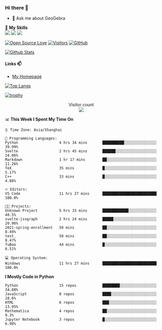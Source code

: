 ### Hi there 👋

<!--
**wuyudi/wuyudi** is a ✨ _special_ ✨ repository because its `README.md` (this file) appears on your GitHub profile.

Here are some ideas to get you started:

- 🔭 I’m currently working on ...
- 🌱 I’m currently learning ...
- 👯 I’m looking to collaborate on ...
- 🤔 I’m looking for help with ...

- 📫 How to reach me: ...
- 😄 Pronouns: ...
- ⚡ Fun fact: ...
-->

- 💬 Ask me about GeoGebra

🌟 **My Skills**  
![](https://img.shields.io/badge/-Python-3e74a2?style=flat-square&logo=Python&logoColor=fff)
![](https://img.shields.io/badge/-Mathematica-3e74a2?style=flat-square&logo=Wolfram&logoColor=fff)
![](https://img.shields.io/badge/-C%2B%2B-3e74a2?style=flat-square&logo=C%2B%2B&logoColor=fff)

[![Open Source Love](https://badges.frapsoft.com/os/v1/open-source.svg?v=103)](https://github.com/wuyudi/)
[![Visitors](https://visitor-badge.glitch.me/badge?page_id=wuyudi.wuyudi)](https://github.com/wuyudi/)
[![GitHub](https://img.shields.io/github/followers/wuyudi.svg?lable=GitHub&style=social)](https://github.com/wuyudi/)

[![Github Stats](https://github-readme-stats.vercel.app/api?username=wuyudi&show_icons=true)](https://github.com/wuyudi/)

#### Links 📫

* [My Homepage](https://wuyudi.github.io/blog/)

[![Top Langs](https://github-readme-stats.vercel.app/api/top-langs/?username=wuyudi&hide=HTML,jupyter%20notebook&layout=compact)](https://github.com/wuyudi/github-readme-stats)

[![trophy](https://github-profile-trophy.vercel.app/?username=wuyudi&theme=onedark)](https://github.com/ryo-ma/github-profile-trophy)

<p align="center"> 
  Visitor count<br>
  <img src="https://profile-counter.glitch.me/wuyudi/count.svg" />
</p>

<!--START_SECTION:waka-->
📊 **This Week I Spent My Time On** 

```text
⌚︎ Time Zone: Asia/Shanghai

💬 Programming Languages: 
Python                   4 hrs 34 mins       ██████████░░░░░░░░░░░░░░░   39.99% 
Svelte                   2 hrs 45 mins       ██████░░░░░░░░░░░░░░░░░░░   24.06% 
Markdown                 1 hr 17 mins        ██░░░░░░░░░░░░░░░░░░░░░░░   11.26% 
TeX                      35 mins             █░░░░░░░░░░░░░░░░░░░░░░░░   5.17% 
C++                      33 mins             █░░░░░░░░░░░░░░░░░░░░░░░░   4.88%

🔥 Editors: 
VS Code                  11 hrs 27 mins      █████████████████████████   100.0%

🐱‍💻 Projects: 
Unknown Project          5 hrs 33 mins       ████████████░░░░░░░░░░░░░   48.5% 
svelte-jsxgraph          2 hrs 24 mins       █████░░░░░░░░░░░░░░░░░░░░   20.96% 
2021-spring-enrollment   58 mins             ██░░░░░░░░░░░░░░░░░░░░░░░   8.49% 
test_                    58 mins             ██░░░░░░░░░░░░░░░░░░░░░░░   8.47% 
fuBao                    44 mins             █░░░░░░░░░░░░░░░░░░░░░░░░   6.51%

💻 Operating System: 
Windows                  11 hrs 27 mins      █████████████████████████   100.0%

```

**I Mostly Code in Python** 

```text
Python                   15 repos            ████████░░░░░░░░░░░░░░░░░   34.88% 
JavaScript               8 repos             ████░░░░░░░░░░░░░░░░░░░░░   18.6% 
HTML                     6 repos             ███░░░░░░░░░░░░░░░░░░░░░░   13.95% 
Mathematica              4 repos             ██░░░░░░░░░░░░░░░░░░░░░░░   9.3% 
Jupyter Notebook         3 repos             █░░░░░░░░░░░░░░░░░░░░░░░░   6.98%

```



<!--END_SECTION:waka-->
